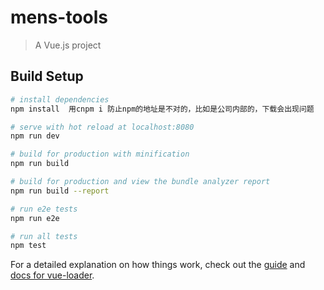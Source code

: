 # mens-tools

> A Vue.js project

## Build Setup

``` bash
# install dependencies
npm install  用cnpm i 防止npm的地址是不对的，比如是公司内部的，下载会出现问题

# serve with hot reload at localhost:8080
npm run dev

# build for production with minification
npm run build

# build for production and view the bundle analyzer report
npm run build --report

# run e2e tests
npm run e2e

# run all tests
npm test
```

For a detailed explanation on how things work, check out the [guide](http://vuejs-templates.github.io/webpack/) and [docs for vue-loader](http://vuejs.github.io/vue-loader).
